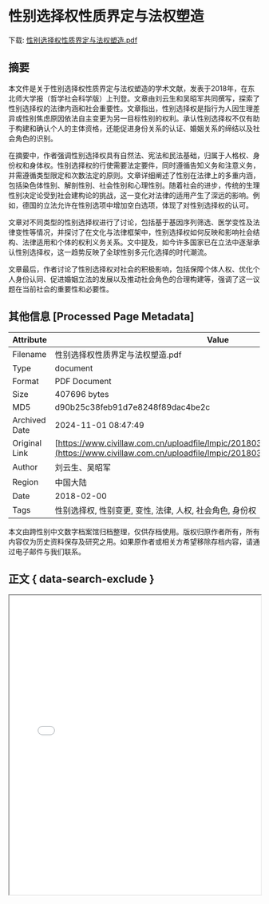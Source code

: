 # 性别选择权性质界定与法权塑造

<!-- tcd_download_link -->
下载: [性别选择权性质界定与法权塑造.pdf](性别选择权性质界定与法权塑造.pdf)
<!-- tcd_download_link_end -->

## 摘要

<!-- tcd_abstract -->
本文件是关于性别选择权性质界定与法权塑造的学术文献，发表于2018年，在东北师大学报（哲学社会科学版）上刊登。文章由刘云生和吴昭军共同撰写，探索了性别选择权的法律内涵和社会重要性。文章指出，性别选择权是指行为人因生理差异或性别焦虑原因依法自主变更为另一目标性别的权利。承认性别选择权不仅有助于构建和确认个人的主体资格，还能促进身份关系的认证、婚姻关系的缔结以及社会角色的识别。 

在摘要中，作者强调性别选择权具有自然法、宪法和民法基础，归属于人格权、身份权和身体权。性别选择权的行使需要法定要件，同时遵循告知义务和注意义务，并需遵循类型限定和次数法定的原则。文章详细阐述了性别在法律上的多重内涵，包括染色体性别、解剖性别、社会性别和心理性别。随着社会的进步，传统的生理性别决定论受到社会建构论的挑战，这一变化对法律的适用产生了深远的影响。例如，德国的立法允许在性别选项中增加空白选项，体现了对性别选择权的认可。 

文章对不同类型的性别选择权进行了讨论，包括基于基因序列筛选、医学变性及法律变性等情况，并探讨了在文化与法律框架中，性别选择权如何反映和影响社会结构、法律适用和个体的权利义务关系。文中提及，如今许多国家已在立法中逐渐承认性别选择权，这一趋势反映了全球性别多元化选择的时代潮流。

文章最后，作者讨论了性别选择权对社会的积极影响，包括保障个体人权、优化个人身份认同、促进婚姻立法的发展以及推动社会角色的合理构建等，强调了这一议题在当前社会的重要性和必要性。

<!-- tcd_abstract_end -->

## 其他信息 [Processed Page Metadata]

| Attribute       | Value                                  |
|-----------------|----------------------------------------|
| Filename        | 性别选择权性质界定与法权塑造.pdf                             |
| Type            | document                                 |
| Format          | PDF Document                               |
| Size            | 407696 bytes                           |
| MD5             | d90b25c38feb91d7e8248f89dac4be2c                                  |
| Archived Date   | 2024-11-01 08:47:49                             |
| Original Link   | [https://www.civillaw.com.cn/uploadfile/lmpic/20180315/20180315200557734.pdf](https://www.civillaw.com.cn/uploadfile/lmpic/20180315/20180315200557734.pdf)                         |
| Author          | 刘云生、吴昭军                               |
| Region          | 中国大陆                               |
| Date            | 2018-02-00                                 |
| Tags            | 性别选择权, 性别变更, 变性, 法律, 人权, 社会角色, 身份权                                 |

本文由跨性别中文数字档案馆归档整理，仅供存档使用。版权归原作者所有，所有内容仅为历史资料保存及研究之用。如果原作者或相关方希望移除存档内容，请通过电子邮件与我们联系。

## 正文 { data-search-exclude }

<!-- tcd_main_text -->
<iframe src="../性别选择权性质界定与法权塑造.pdf" width="100%" height="600px">
    <p>无法显示PDF，请下载查看。</p>
</iframe>
<!-- tcd_main_text_end -->


